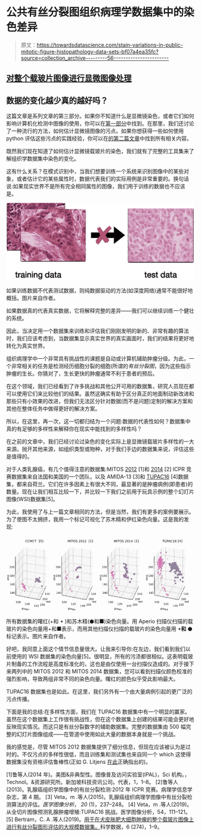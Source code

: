 # 公共有丝分裂图组织病理学数据集中的染色差异

> 原文：<https://towardsdatascience.com/stain-variations-in-public-mitotic-figure-histopathology-data-sets-bf07a4ea35fc?source=collection_archive---------56----------------------->

## [对整个载玻片图像进行显微图像处理](http://towardsdatascience.com/tagged/MicroscopyStainEstimation)

## 数据的变化越少真的越好吗？

这篇文章是系列文章的第三部分。如果你不知道什么是显微镜染色，或者它们如何影响计算机化检测中图像的使用，你可以在[第一部分](/microscopy-stain-variations-and-how-to-estimate-them-baca29f57ee9)中找到。在那里，我们还讨论了一种流行的方法，如何估计显微镜图像的污点。如果你想获得一些如何使用 python 评估这些污点的实践经验，你可以在[的第二篇文章](/stain-estimation-on-microscopy-whole-slide-images-2b5a57062268)中找到所有相关内容。

既然我们现在知道了如何估计显微镜载玻片的染色，我们就有了完整的工具集来了解组织学数据集中染色的变化。

这有什么关系？在模式识别中，当我们想要训练一个系统来识别图像中的某些对象，或者估计它的某些属性时，数据代表我们的实际用例是非常重要的。换句话说:如果现实世界不是所有完全相同属性的图像，我们用于训练的数据也不应该是。

![](img/8b863ea99a446a0102942aa176025e90.png)

如果训练数据不代表测试数据，则纯数据驱动的方法(如深度网络)通常不能很好地概括。图片来自作者。

如果数据真的代表真实数据，它将解释完整的差异——我们可以继续训练一个健壮的系统。

因此，当决定用一个数据集来训练和评估我们刚刚发明的新的、非常有趣的算法时，我们应该考虑到，当数据集显示真实世界的真实画面时，我们的结果将更好地转化为真实世界。

组织病理学中一个非常具有挑战性的课题是自动或计算机辅助肿瘤分级。为此，一个非常相关的任务是检测经历细胞分裂的细胞(所谓的*有丝分裂图*，因为这些指示肿瘤的生长。你猜对了，生长更快的肿瘤通常不利于患者的预后。

在这个领域，我们已经看到了许多挑战和其他公开可用的数据集，研究人员现在都可以使用它们来比较他们的结果。虽然这确实有助于区分真正的地面制动新改进和那些只有小效果的改进，但我们无法区分针对数据(而不是问题)定制的解决方案和其他在整体任务中做得更好的解决方案。

所以，在这里，再一次，这一切都归结为一个问题:数据的代表性如何？数据集中真的有足够的多样性来解释你在现实中能找到的多样性吗？

在之前的文章中，我们已经讨论过染色的变化实际上是显微镜载玻片多样性的一大来源。抛开其他来源，如组织类型或物种，对于我们手边的数据集来说，评估这些是值得的。

对于人类乳腺癌，有几个值得注意的数据集:MITOS [2012](http://ludo17.free.fr/mitos_2012/index.html) [1]和 [2014](https://mitos-atypia-14.grand-challenge.org/) [2] ICPR 竞赛数据集来自法国和美国的一个团队，以及 AMIDA-13 [3]和 [TUPAC16](http://tupac.tue-image.nl/) [4]数据集，都来自荷兰。它们在许多因素上有很大不同，最显著的是肿瘤病例(即患者)的数量。现在让我们相互比较一下，并比较一下我们之前用于玩具示例的整个幻灯片图像(WSI)数据集[5]。

为此，我使用了与上一篇文章相同的方法，但是当然，我们有更多的案例要展示。为了使图不太拥挤，我用一个标记可视化了苏木精和伊红染色向量。这是我的发现:

![](img/03ec709a85cc9bcdcc5c2872a0ae2f39.png)

所有数据集的曙红(+和 **⋆** )和苏木精(⬢和■)染色向量。用 Aperio 扫描仪扫描的载玻片的染色向量用+和■表示，而用其他扫描仪扫描的载玻片的染色向量用 **⋆和** ⬢标记表示。图片来自作者。

好吧，我同意上面这个情节信息量很大。让我来引导你:在左边，我们看到我们以前使用的 WSI 数据集的染色向量[5]。很明显，所有的污渍都很相似。这表明载玻片制备的工作流程是高度标准化的，这也是由仅使用一台扫描仪造成的。对于接下来两列中的 MITOS 2012 和 MITOS 2014 数据集，您可以看到扫描仪颜色校准的强烈影响，导致两组非常不同的染色向量。曙红的颜色似乎受此影响最大。

TUPAC16 数据集也是如此。在这里，我们另外有一个由大量病例引起的更广泛的污点传播。

下面是我的总结:在多样性方面，我们在 TUPAC16 数据集中有一个明显的赢家。虽然在这个数据集上工作很有挑战性，但在这个数据集上创建的结果可能会更好地反映现实情况。而这只是有丝分裂数字的辅助数据集。完整的数据集由 500 幅完整的幻灯片图像组成——在管道中使用如此大量的数据本身就是一个挑战。

我的感觉是，尽管 MITOS 2012 数据集提供了细分信息，但现在应该被认为是过时的。不仅污点的多样性很低，而且训练集和测试集也来自同一个 which 这使得数据集没有资格评估鲁棒性(正如 G. Litjens [在此](https://research.adfoucart.be/mitos12-learning-bad-challenge-design)正确指出的)。

[1]鲁等人(2014 年)。美图&非典型性。图像普及访问实验室(IPAL)，Sci 机构。，Technol。&资源研究所。新加坡科技资讯公司。代表，1，1–8。
[2]鲁等人(2013)。乳腺癌组织学图像中的有丝分裂检测:2012 年 ICPR 竞赛。病理学信息学杂志，第 4 期。
[3] Veta，m .等人(2015)。乳腺癌组织病理学图像中有丝分裂检测算法的评估。*医学图像分析*， *20* (1)，237–248。
[4] Veta，m .等人(2019)。从全切片图像预测乳腺肿瘤增殖:TUPAC16 挑战。医学图像分析，54，111–121。
[5] Bertram，C. A .等人(2019)。[用于在犬皮肤肥大细胞肿瘤的整个载玻片图像上进行有丝分裂图形评估的大规模数据集。](https://www.nature.com/articles/s41597-019-0290-4)科学数据，6 (274)，1–9。